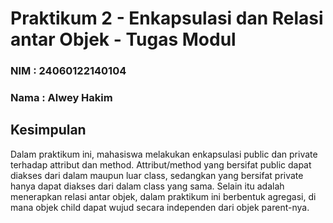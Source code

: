 # Praktikum 2 - Enkapsulasi dan Relasi antar Objek - Tugas Modul
### NIM : 24060122140104
### Nama : Alwey Hakim
## Kesimpulan
Dalam praktikum ini, mahasiswa melakukan enkapsulasi public dan private terhadap attribut dan method. Attribut/method yang bersifat public dapat diakses dari dalam maupun luar class, sedangkan yang bersifat private hanya dapat diakses dari dalam class yang sama. Selain itu adalah menerapkan relasi antar objek, dalam praktikum ini berbentuk agregasi, di mana objek child dapat wujud secara independen dari objek parent-nya.
